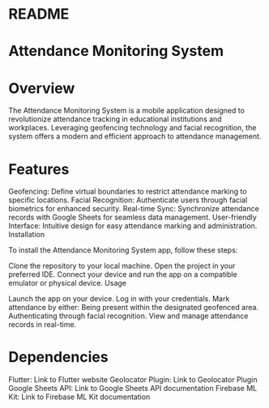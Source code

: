 # README

# Attendance Monitoring System

# Overview

The Attendance Monitoring System is a mobile application designed to revolutionize attendance tracking in educational institutions and workplaces. Leveraging geofencing technology and facial recognition, the system offers a modern and efficient approach to attendance management.

# Features

Geofencing: Define virtual boundaries to restrict attendance marking to specific locations.
Facial Recognition: Authenticate users through facial biometrics for enhanced security.
Real-time Sync: Synchronize attendance records with Google Sheets for seamless data management.
User-friendly Interface: Intuitive design for easy attendance marking and administration.
Installation

To install the Attendance Monitoring System app, follow these steps:

Clone the repository to your local machine.
Open the project in your preferred IDE.
Connect your device and run the app on a compatible emulator or physical device.
Usage

Launch the app on your device.
Log in with your credentials.
Mark attendance by either:
Being present within the designated geofenced area.
Authenticating through facial recognition.
View and manage attendance records in real-time.

# Dependencies

Flutter: Link to Flutter website
Geolocator Plugin: Link to Geolocator Plugin
Google Sheets API: Link to Google Sheets API documentation
Firebase ML Kit: Link to Firebase ML Kit documentation
